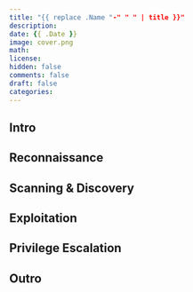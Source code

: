 ```yaml
---
title: "{{ replace .Name "-" " " | title }}"
description: 
date: {{ .Date }}
image: cover.png
math: 
license: 
hidden: false
comments: false
draft: false
categories:
---
```

## Intro

## Reconnaissance

## Scanning & Discovery

## Exploitation

## Privilege Escalation

## Outro